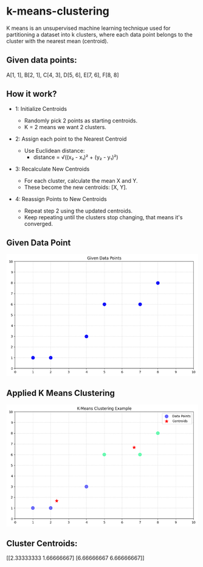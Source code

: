 # k-means-clustering

K means is an unsupervised machine learning technique used for partitioning a dataset into k clusters, where each data point belongs to the cluster with the nearest mean (centroid).

## Given data points: 
A[1, 1], B[2, 1], C[4, 3], D[5, 6], E[7, 6], F[8, 8]

## How it work?

- 1: Initialize Centroids
     - Randomly pick 2 points as starting centroids.
     - K = 2 means we want 2 clusters.

- 2: Assign each point to the Nearest Centroid 
     - Use Euclidean distance:
          - distance = √((x₂ - x₁)² + (y₂ - y₁)²)

- 3: Recalculate New Centroids
     - For each cluster, calculate the mean X and Y.
     - These become the new centroids: [X, Y].

- 4: Reassign Points to New Centroids
     - Repeat step 2 using the updated centroids.
     - Keep repeating until the clusters stop changing, that means it's converged.

## Given Data Point
![alt text](given-data-points.png)

## Applied K Means Clustering
![alt text](applied-kmeans.png)

## Cluster Centroids:
[[2.33333333 1.66666667]
 [6.66666667 6.66666667]]